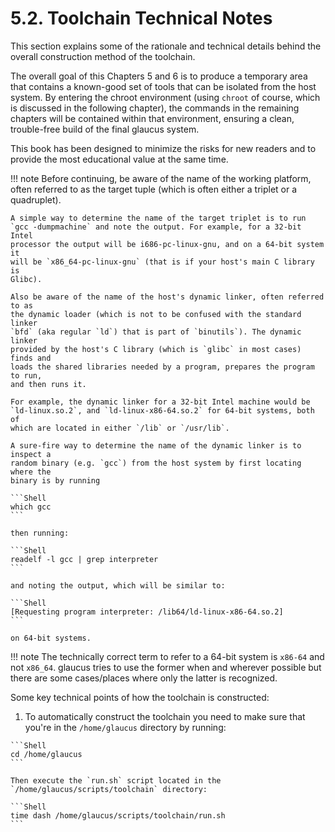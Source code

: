 # 5.2. Toolchain Technical Notes
This section explains some of the rationale and technical details behind the
overall construction method of the toolchain.

The overall goal of this Chapters 5 and 6 is to produce a temporary area that
contains a known-good set of tools that can be isolated from the host system. By
entering the chroot environment (using `chroot` of course, which is discussed in
the following chapter), the commands in the remaining chapters will be contained
within that environment, ensuring a clean, trouble-free build of the final
glaucus system.

This book has been designed to minimize the risks for new readers and to provide
the most educational value at the same time.

!!! note
    Before continuing, be aware of the name of the working platform, often
    referred to as the target tuple (which is often either a triplet or a
    quadruplet).

    A simple way to determine the name of the target triplet is to run
    `gcc -dumpmachine` and note the output. For example, for a 32-bit Intel
    processor the output will be i686-pc-linux-gnu, and on a 64-bit system it
    will be `x86_64-pc-linux-gnu` (that is if your host's main C library is
    Glibc).

    Also be aware of the name of the host's dynamic linker, often referred to as
    the dynamic loader (which is not to be confused with the standard linker
    `bfd` (aka regular `ld`) that is part of `binutils`). The dynamic linker
    provided by the host's C library (which is `glibc` in most cases) finds and
    loads the shared libraries needed by a program, prepares the program to run,
    and then runs it.

    For example, the dynamic linker for a 32-bit Intel machine would be
    `ld-linux.so.2`, and `ld-linux-x86-64.so.2` for 64-bit systems, both of
    which are located in either `/lib` or `/usr/lib`.

    A sure-fire way to determine the name of the dynamic linker is to inspect a
    random binary (e.g. `gcc`) from the host system by first locating where the
    binary is by running

    ```Shell
    which gcc
    ```
    
    then running:

    ```Shell
    readelf -l gcc | grep interpreter
    ```

    and noting the output, which will be similar to:

    ```Shell
    [Requesting program interpreter: /lib64/ld-linux-x86-64.so.2]
    ```

    on 64-bit systems.

!!! note
    The technically correct term to refer to a 64-bit system is `x86-64` and not
    `x86_64`. glaucus tries to use the former when and wherever possible but
    there are some cases/places where only the latter is recognized.

Some key technical points of how the toolchain is constructed:

1.   To automatically construct the toolchain you need to make sure that you're
     in the `/home/glaucus` directory by running:

    ```Shell
    cd /home/glaucus
    ```

    Then execute the `run.sh` script located in the
    `/home/glaucus/scripts/toolchain` directory:

    ```Shell
    time dash /home/glaucus/scripts/toolchain/run.sh
    ```
